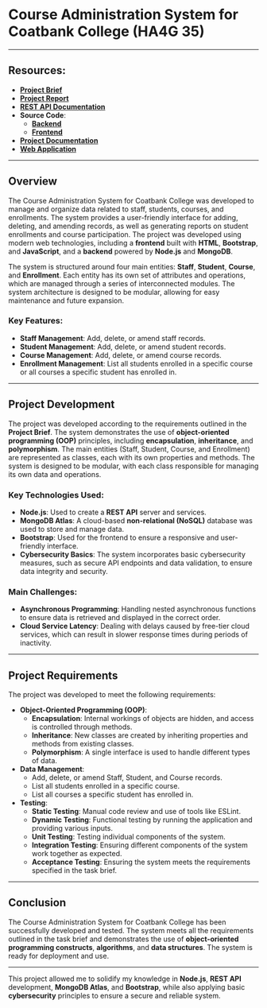 # Course Administration System for Coatbank College (HA4G 35)
---

## Resources:
- [**Project Brief**](docs/Task%20brief.pdf)  
- [**Project Report**](docs/HA4G%2035%20Project%20Report.pdf)  
- [**REST API Documentation**](https://documenter.getpostman.com/view/8437769/2sAYX9oM47)  
- **Source Code**:
   - [**Backend**](backend)  
   - [**Frontend**](frontend)  
- [**Project Documentation**](docs)  
- [**Web Application**](https://cas-ha4g.netlify.app/)

---

## Overview
The Course Administration System for Coatbank College was developed to manage and organize data related to staff, students, courses, and enrollments. The system provides a user-friendly interface for adding, deleting, and amending records, as well as generating reports on student enrollments and course participation. The project was developed using modern web technologies, including a **frontend** built with **HTML**, **Bootstrap**, and **JavaScript**, and a **backend** powered by **Node.js** and **MongoDB**.

The system is structured around four main entities: **Staff**, **Student**, **Course**, and **Enrollment**. Each entity has its own set of attributes and operations, which are managed through a series of interconnected modules. The system architecture is designed to be modular, allowing for easy maintenance and future expansion.

### Key Features:
- **Staff Management**: Add, delete, or amend staff records.
- **Student Management**: Add, delete, or amend student records.
- **Course Management**: Add, delete, or amend course records.
- **Enrollment Management**: List all students enrolled in a specific course or all courses a specific student has enrolled in.

---

## Project Development
The project was developed according to the requirements outlined in the **Project Brief**. The system demonstrates the use of **object-oriented programming (OOP)** principles, including **encapsulation**, **inheritance**, and **polymorphism**. The main entities (Staff, Student, Course, and Enrollment) are represented as classes, each with its own properties and methods. The system is designed to be modular, with each class responsible for managing its own data and operations.

### Key Technologies Used:
- **Node.js**: Used to create a **REST API** server and services.
- **MongoDB Atlas**: A cloud-based **non-relational (NoSQL)** database was used to store and manage data.
- **Bootstrap**: Used for the frontend to ensure a responsive and user-friendly interface.
- **Cybersecurity Basics**: The system incorporates basic cybersecurity measures, such as secure API endpoints and data validation, to ensure data integrity and security.

### Main Challenges:
- **Asynchronous Programming**: Handling nested asynchronous functions to ensure data is retrieved and displayed in the correct order.
- **Cloud Service Latency**: Dealing with delays caused by free-tier cloud services, which can result in slower response times during periods of inactivity.

---

## Project Requirements
The project was developed to meet the following requirements:
- **Object-Oriented Programming (OOP)**:
  - **Encapsulation**: Internal workings of objects are hidden, and access is controlled through methods.
  - **Inheritance**: New classes are created by inheriting properties and methods from existing classes.
  - **Polymorphism**: A single interface is used to handle different types of data.
- **Data Management**:
  - Add, delete, or amend Staff, Student, and Course records.
  - List all students enrolled in a specific course.
  - List all courses a specific student has enrolled in.
- **Testing**:
  - **Static Testing**: Manual code review and use of tools like ESLint.
  - **Dynamic Testing**: Functional testing by running the application and providing various inputs.
  - **Unit Testing**: Testing individual components of the system.
  - **Integration Testing**: Ensuring different components of the system work together as expected.
  - **Acceptance Testing**: Ensuring the system meets the requirements specified in the task brief.

---

## Conclusion
The Course Administration System for Coatbank College has been successfully developed and tested. The system meets all the requirements outlined in the task brief and demonstrates the use of **object-oriented programming constructs**, **algorithms**, and **data structures**. The system is ready for deployment and use.

---

This project allowed me to solidify my knowledge in **Node.js**, **REST API** development, **MongoDB Atlas**, and **Bootstrap**, while also applying basic **cybersecurity** principles to ensure a secure and reliable system.
